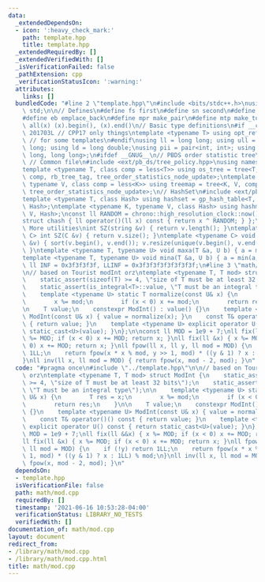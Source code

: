 ```yaml
---
data:
  _extendedDependsOn:
  - icon: ':heavy_check_mark:'
    path: template.hpp
    title: template.hpp
  _extendedRequiredBy: []
  _extendedVerifiedWith: []
  _isVerificationFailed: false
  _pathExtension: cpp
  _verificationStatusIcon: ':warning:'
  attributes:
    links: []
  bundledCode: "#line 2 \"template.hpp\"\n#include <bits/stdc++.h>\nusing namespace\
    \ std;\n\n// Defines\n#define fs first\n#define sn second\n#define pb push_back\n\
    #define eb emplace_back\n#define mpr make_pair\n#define mtp make_tuple\n#define\
    \ all(x) (x).begin(), (x).end()\n// Basic type definitions\n#if __cplusplus ==\
    \ 201703L // CPP17 only things\ntemplate <typename T> using opt_ref = optional<reference_wrapper<T>>;\
    \ // for some templates\n#endif\nusing ll = long long; using ull = unsigned long\
    \ long; using ld = long double;\nusing pii = pair<int, int>; using pll = pair<long\
    \ long, long long>;\n#ifdef __GNUG__\n// PBDS order statistic tree\n#include <ext/pb_ds/assoc_container.hpp>\
    \ // Common file\n#include <ext/pb_ds/tree_policy.hpp>\nusing namespace __gnu_pbds;\n\
    template <typename T, class comp = less<T>> using os_tree = tree<T, null_type,\
    \ comp, rb_tree_tag, tree_order_statistics_node_update>;\ntemplate <typename K,\
    \ typename V, class comp = less<K>> using treemap = tree<K, V, comp, rb_tree_tag,\
    \ tree_order_statistics_node_update>;\n// HashSet\n#include <ext/pb_ds/assoc_container.hpp>\n\
    template <typename T, class Hash> using hashset = gp_hash_table<T, null_type,\
    \ Hash>;\ntemplate <typename K, typename V, class Hash> using hashmap = gp_hash_table<K,\
    \ V, Hash>;\nconst ll RANDOM = chrono::high_resolution_clock::now().time_since_epoch().count();\n\
    struct chash { ll operator()(ll x) const { return x ^ RANDOM; } };\n#endif\n//\
    \ More utilities\nint SZ(string &v) { return v.length(); }\ntemplate <typename\
    \ C> int SZ(C &v) { return v.size(); }\ntemplate <typename C> void UNIQUE(vector<C>\
    \ &v) { sort(v.begin(), v.end()); v.resize(unique(v.begin(), v.end()) - v.begin());\
    \ }\ntemplate <typename T, typename U> void maxa(T &a, U b) { a = max(a, b); }\n\
    template <typename T, typename U> void mina(T &a, U b) { a = min(a, b); }\nconst\
    \ ll INF = 0x3f3f3f3f, LLINF = 0x3f3f3f3f3f3f3f3f;\n#line 3 \"math/mod.cpp\"\n\
    \n// based on Tourist modInt orz\ntemplate <typename T, T mod> struct ModInt {\n\
    \    static_assert(sizeof(T) >= 4, \"size of T must be at least 32 bits\");\n\
    \    static_assert(is_integral<T>::value, \"T must be an integral type\");\n\n\
    \    template <typename U> static T normalize(const U& x) {\n        T res = x;\n\
    \        x %= mod;\n        if (x < 0) x += mod;\n        return res;\n    }\n\
    \n    T value;\n    constexpr ModInt() : value() {}\n    template <typename U>\
    \ ModInt(const U& x) { value = normalize(x); }\n    const T& operator()() const\
    \ { return value; }\n    template <typename U> explicit operator U() const { return\
    \ static_cast<U>(value); }\n};\n\nconst ll MOD = 1e9 + 7;\nll fix(ll &&x) { x\
    \ %= MOD; if (x < 0) x += MOD; return x; }\nll fix(ll &x) { x %= MOD; if (x <\
    \ 0) x += MOD; return x; }\nll fpow(ll x, ll y, ll mod = MOD) {\n    if (!y) return\
    \ 1LL;\n    return fpow(x * x % mod, y >> 1, mod) * ((y & 1) ? x : 1LL) % mod;\n\
    }\nll inv(ll x, ll mod = MOD) { return fpow(x, mod - 2, mod); }\n"
  code: "#pragma once\n#include \"../template.hpp\"\n\n// based on Tourist modInt\
    \ orz\ntemplate <typename T, T mod> struct ModInt {\n    static_assert(sizeof(T)\
    \ >= 4, \"size of T must be at least 32 bits\");\n    static_assert(is_integral<T>::value,\
    \ \"T must be an integral type\");\n\n    template <typename U> static T normalize(const\
    \ U& x) {\n        T res = x;\n        x %= mod;\n        if (x < 0) x += mod;\n\
    \        return res;\n    }\n\n    T value;\n    constexpr ModInt() : value()\
    \ {}\n    template <typename U> ModInt(const U& x) { value = normalize(x); }\n\
    \    const T& operator()() const { return value; }\n    template <typename U>\
    \ explicit operator U() const { return static_cast<U>(value); }\n};\n\nconst ll\
    \ MOD = 1e9 + 7;\nll fix(ll &&x) { x %= MOD; if (x < 0) x += MOD; return x; }\n\
    ll fix(ll &x) { x %= MOD; if (x < 0) x += MOD; return x; }\nll fpow(ll x, ll y,\
    \ ll mod = MOD) {\n    if (!y) return 1LL;\n    return fpow(x * x % mod, y >>\
    \ 1, mod) * ((y & 1) ? x : 1LL) % mod;\n}\nll inv(ll x, ll mod = MOD) { return\
    \ fpow(x, mod - 2, mod); }\n"
  dependsOn:
  - template.hpp
  isVerificationFile: false
  path: math/mod.cpp
  requiredBy: []
  timestamp: '2021-06-16 10:53:28-04:00'
  verificationStatus: LIBRARY_NO_TESTS
  verifiedWith: []
documentation_of: math/mod.cpp
layout: document
redirect_from:
- /library/math/mod.cpp
- /library/math/mod.cpp.html
title: math/mod.cpp
---
```

